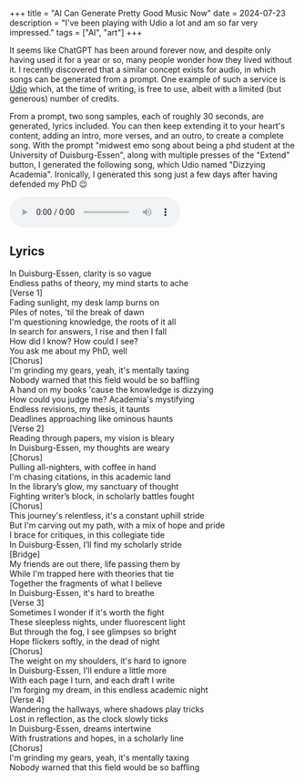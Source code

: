 +++
title = "AI Can Generate Pretty Good Music Now"
date = 2024-07-23
description = "I've been playing with Udio a lot and am so far very impressed."
tags = ["AI", "art"]
+++

It seems like ChatGPT has been around forever now, and despite only having used it for a year or so, many people wonder how they lived without it. I recently discovered that a similar concept exists for audio, in which songs can be generated from a prompt. One example of such a service is [Udio](https://www.udio.com/) which, at the time of writing, is free to use, albeit with a limited (but generous) number of credits.

From a prompt, two song samples, each of roughly 30 seconds, are generated, lyrics included. You can then keep extending it to your heart's content, adding an intro, more verses, and an outro, to create a complete song. With the prompt "midwest emo song about being a phd student at the University of Duisburg-Essen", along with multiple presses of the "Extend" button, I generated the following song, which Udio named "Dizzying Academia". Ironically, I generated this song just a few days after having defended my PhD 😉

<audio controls preload="auto">
    <source src="Dizzying Academia.mp3">
</audio>

## Lyrics
In Duisburg-Essen, clarity is so vague\
Endless paths of theory, my mind starts to ache\
[Verse 1]\
Fading sunlight, my desk lamp burns on\
Piles of notes, 'til the break of dawn\
I'm questioning knowledge, the roots of it all\
In search for answers, I rise and then I fall\
How did I know? How could I see?\
You ask me about my PhD, well\
[Chorus]\
I'm grinding my gears, yeah, it's mentally taxing\
Nobody warned that this field would be so baffling\
A hand on my books 'cause the knowledge is dizzying\
How could you judge me? Academia's mystifying\
Endless revisions, my thesis, it taunts\
Deadlines approaching like ominous haunts\
[Verse 2]\
Reading through papers, my vision is bleary\
In Duisburg-Essen, my thoughts are weary\
[Chorus]\
Pulling all-nighters, with coffee in hand\
I'm chasing citations, in this academic land\
In the library’s glow, my sanctuary of thought\
Fighting writer’s block, in scholarly battles fought\
[Chorus]\
This journey's relentless, it's a constant uphill stride\
But I'm carving out my path, with a mix of hope and pride\
I brace for critiques, in this collegiate tide\
In Duisburg-Essen, I’ll find my scholarly stride\
[Bridge]\
My friends are out there, life passing them by\
While I'm trapped here with theories that tie\
Together the fragments of what I believe\
In Duisburg-Essen, it's hard to breathe\
[Verse 3]\
Sometimes I wonder if it's worth the fight\
These sleepless nights, under fluorescent light\
But through the fog, I see glimpses so bright\
Hope flickers softly, in the dead of night\
[Chorus]\
The weight on my shoulders, it's hard to ignore\
In Duisburg-Essen, I'll endure a little more\
With each page I turn, and each draft I write\
I'm forging my dream, in this endless academic night\
[Verse 4]\
Wandering the hallways, where shadows play tricks\
Lost in reflection, as the clock slowly ticks\
In Duisburg-Essen, dreams intertwine\
With frustrations and hopes, in a scholarly line\
[Chorus]\
I'm grinding my gears, yeah, it's mentally taxing\
Nobody warned that this field would be so baffling
